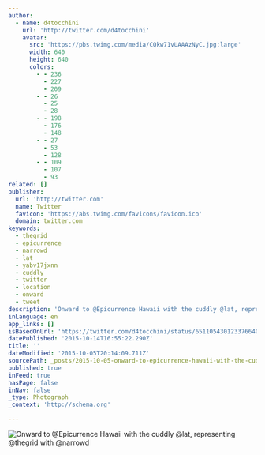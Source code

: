 ```yaml
---
author:
  - name: d4tocchini
    url: 'http://twitter.com/d4tocchini'
    avatar:
      src: 'https://pbs.twimg.com/media/CQkw71vUAAAzNyC.jpg:large'
      width: 640
      height: 640
      colors:
        - - 236
          - 227
          - 209
        - - 26
          - 25
          - 28
        - - 198
          - 176
          - 148
        - - 27
          - 53
          - 128
        - - 109
          - 107
          - 93
related: []
publisher:
  url: 'http://twitter.com'
  name: Twitter
  favicon: 'https://abs.twimg.com/favicons/favicon.ico'
  domain: twitter.com
keywords:
  - thegrid
  - epicurrence
  - narrowd
  - lat
  - yabv17jxnn
  - cuddly
  - twitter
  - location
  - onward
  - tweet
description: 'Onward to @Epicurrence Hawaii with the cuddly @lat, representing @thegrid with @narrowd'
inLanguage: en
app_links: []
isBasedOnUrl: 'https://twitter.com/d4tocchini/status/651105430123376640'
datePublished: '2015-10-14T16:55:22.290Z'
title: ''
dateModified: '2015-10-05T20:14:09.711Z'
sourcePath: _posts/2015-10-05-onward-to-epicurrence-hawaii-with-the-cuddly-lat-represen.md
published: true
inFeed: true
hasPage: false
inNav: false
_type: Photograph
_context: 'http://schema.org'

---
```

![Onward to &commat;Epicurrence Hawaii with the cuddly &commat;lat&comma; representing &commat;thegrid with &commat;narrowd](https://pbs.twimg.com/media/CQkw71vUAAAzNyC.jpg:large)